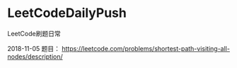 # LeetCodeDailyPush
LeetCode刷题日常

2018-11-05 题目：
  https://leetcode.com/problems/shortest-path-visiting-all-nodes/description/
